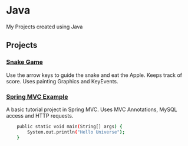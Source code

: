 # Java

My Projects created using Java

## Projects

### [Snake Game](https://github.com/MrSchaffner/Java/tree/master/Snake_v2)

Use the arrow keys to guide the snake and eat the Apple. Keeps track of score. Uses painting Graphics and KeyEvents.

### [Spring MVC Example](https://github.com/MrSchaffner/Java/tree/master/Spring_MVC)

A basic tutorial project in Spring MVC. Uses MVC Annotations, MySQL access and HTTP requests.

```bash
	public static void main(String[] args) {
		System.out.println("Hello Universe");
	}
```